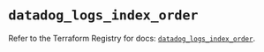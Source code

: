 # `datadog_logs_index_order`

Refer to the Terraform Registry for docs: [`datadog_logs_index_order`](https://registry.terraform.io/providers/datadog/datadog/3.59.1/docs/resources/logs_index_order).
